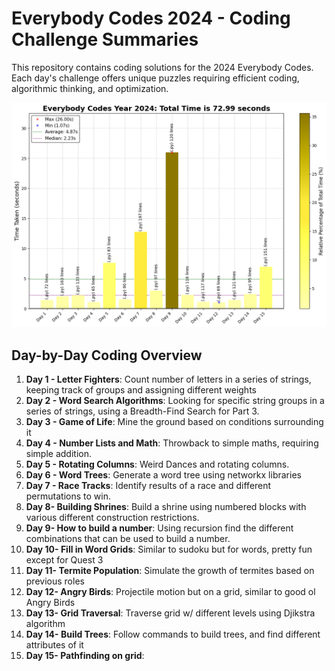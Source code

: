# Everybody Codes 2024 - Coding Challenge Summaries

This repository contains coding solutions for the 2024 Everybody Codes. Each day's challenge offers unique puzzles requiring efficient coding, algorithmic thinking, and optimization.

![2024 Full Runtime](2024_RunTime_plot.png)

## Day-by-Day Coding Overview

1. **Day 1 - Letter Fighters**: Count number of letters in a series of strings, keeping track of groups and assigning different weights
2. **Day 2 - Word Search Algorithms**: Looking for specific string groups in a series of strings, using a Breadth-Find Search for Part 3.
3. **Day 3 - Game of Life**: Mine the ground based on  conditions surrounding it
4. **Day 4 - Number Lists and Math**: Throwback to simple maths, requiring simple addition.
5. **Day 5 - Rotating Columns**: Weird Dances and rotating columns.
6. **Day 6 - Word Trees**: Generate a word tree using networkx libraries
7. **Day 7 - Race Tracks**: Identify results of a race and different permutations to win.
8. **Day 8- Building Shrines**: Build a shrine using numbered blocks with various different construction restrictions.
9. **Day 9- How to build a number**: Using recursion find the different combinations that can be used to build a number.
10. **Day 10- Fill in Word Grids**: Similar to sudoku but for words, pretty fun except for Quest 3
11. **Day 11- Termite Population**: Simulate the growth of termites based on previous roles
12. **Day 12- Angry Birds**: Projectile motion but on a grid, similar to good ol Angry Birds
13. **Day 13- Grid Traversal**: Traverse grid w/ different levels using Djikstra algorithm
14. **Day 14- Build Trees**: Follow commands to build trees, and find different attributes of it
15. **Day 15- Pathfinding on grid**: 